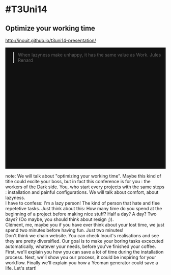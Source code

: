 # #T3Uni14
## <span class="orange">Optimize your working time</span>
<span class="small">http://inouit.github.io/t3uni14-presentation/</span>

<div style="position: relative">
  <table class="intervenants reveal">
    <tr>
      <td>
        <img src="img/d871d85a8c.jpg" class="photo" alt=""/>
        <h4>Grégory Copin</h4>
        <a href="http://twitter.com/gregcop1" target="_blank">@gregcop1</a>
      </td>
      <td>
        <img src="img/953deb3e9d.jpg" class="photo" alt=""/>
        <h4>Clément Plou</h4>
        <a href="http://twitter.com/devPlou" target="_blank">@devPlou</a>
      </td>
    </tr>
    <tr>
      <td colspan="2">
        <h4><a href="http://inouit.com" target="_blank">Inouit</a></h4>
        <span class="small">06/2014</span>
      </td>
    </tr>
  </table>
  <div class="fragment fade-in" style="position: absolute; top: 0; bottom: 0; left: 0; right: 0; background-color: #111111;">
    <blockquote>When lazyness make unhappy, it has the same value as Work.
      <span class="author">Jules Renard</span></blockquote>
    </div>
  </div>



  note:
  We will talk about "optimizing your working time". Maybe this kind of title could excite your boss, but in fact this conference is for you : the workers of the Dark side. You, who start every projects with the same steps : installation and painful configurations. We will talk about comfort, about lazyness.<br />
  I have to confess: I'm a lazy person! The kind of person that hate and flee repetetive tasks. Just think about this: How many time do you spend at the beginning of a project before making nice stuff? Half a day? A day? Two days? (Oo maybe, you should think about resign ;)).<br />
  Clément, me, maybe you if you have ever think about your lost time, we just spend two minutes before having fun. Just two minutes!<br />Don't think we chain website. You can check Inouit's realisations and see they are pretty diversified. Our goal is to make your boring tasks excecuted automatically, whatever your needs, before you've finished your coffee.<br />
  First, we'll explain you how you can save a lot of time during the installation process. Next, we'll show you our process, it could be inspiring for your workflow. Finally we'll explain you how a Yeoman generator could save a life.
  Let's start!